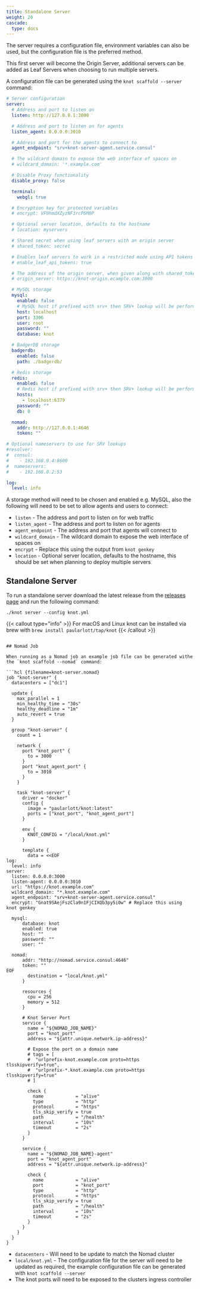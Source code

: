 ```yaml
---
title: Standalone Server
weight: 20
cascade:
  type: docs
---
```


The server requires a configuration file, environment variables can also be used, but the configuration file is the preferred method.

This first server will become the Origin Server, additional servers can be added as Leaf Servers when choosing to run multiple servers.

A configuration file can be generated using the `knot scaffold --server` command:

```yaml {filename=knot.yaml}
# Server configuration
server:
  # Address and port to listen on
  listen: http://127.0.0.1:3000

  # Address and port to listen on for agents
  listen_agent: 0.0.0.0:3010

  # Address and port for the agents to connect to
  agent_endpoint: "srv+knot-server-agent.service.consul"

  # The wildcard domain to expose the web interface of spaces on
  # wildcard_domain: '*.example.com'

  # Disable Proxy functionality
  disable_proxy: false

  terminal:
    webgl: true

  # Encryption key for protected variables
  # encrypt: VF9hmdXZyzNF3rcP6M0P

  # Optional server location, defaults to the hostname
  # location: myservers

  # Shared secret when using leaf servers with an origin server
  # shared_token: secret

  # Enables leaf servers to work in a restricted mode using API tokens
  # enable_leaf_api_tokens: true

  # The address of the origin server, when given along with shared_token the server will be configured as a leaf server
  # origin_server: https://knot-origin.ecample.com:3000

  # MySQL storage
  mysql:
    enabled: false
    # MySQL host if prefixed with srv+ then SRV+ lookup will be performed
    host: localhost
    port: 3306
    user: root
    password: ""
    database: knot

  # BadgerDB storage
  badgerdb:
    enabled: false
    path: ./badgerdb/

  # Redis storage
  redis:
    enabled: false
    # Redis host if prefixed with srv+ then SRV+ lookup will be performed
    hosts:
      - localhost:6379
    password: ""
    db: 0

  nomad:
    addr: http://127.0.0.1:4646
    token: ""

# Optional nameservers to use for SRV lookups
#resolver:
#  consul:
#    - 192.168.0.4:8600
#  nameservers:
#    - 192.168.0.2:53

log:
  level: info
```

A storage method will need to be chosen and enabled e.g. MySQL, also the following will need to be set to allow agents and users to connect:

- `listen` - The address and port to listen on for web traffic
- `listen_agent` - The address and port to listen on for agents
- `agent_endpoint` - The address and port that agents will connect to
- `wildcard_domain` - The wildcard domain to expose the web interface of spaces on
- `encrypt` - Replace this using the output from `knot genkey`
- `location` - Optional server location, defaults to the hostname, this should be set when planning to deploy multiple servers

## Standalone Server

To run a standalone server download the latest release from the [releases page](https://github.com/paularlott/knot/releases/latest) and run the following command:

```shell
./knot server --config knot.yml
```

{{< callout type="info" >}}
  For macOS and Linux knot can be installed via brew with `brew install paularlott/tap/knot`
{{< /callout >}}

```shell

## Nomad Job

When running as a Nomad job an example job file can be generated withe the `knot scaffold --nomad` command:

```hcl {filename=knot-server.nomad}
job "knot-server" {
  datacenters = ["dc1"]

  update {
    max_parallel = 1
    min_healthy_time = "30s"
    healthy_deadline = "1m"
    auto_revert = true
  }

  group "knot-server" {
    count = 1

    network {
      port "knot_port" {
        to = 3000
      }
      port "knot_agent_port" {
        to = 3010
      }
    }

    task "knot-server" {
      driver = "docker"
      config {
        image = "paularlott/knot:latest"
        ports = ["knot_port", "knot_agent_port"]
      }

      env {
        KNOT_CONFIG = "/local/knot.yml"
      }

      template {
        data = <<EOF
log:
  level: info
server:
  listen: 0.0.0.0:3000
  listen-agent: 0.0.0.0:3010
  url: "https://knot.example.com"
  wildcard_domain: "*.knot.example.com"
  agent_endpoint: "srv+knot-server-agent.service.consul"
  encrypt: "Gnat9SAejFszCla9n1FjCIXQb3py5i0w" # Replace this using knot genkey

  mysql:
      database: knot
      enabled: true
      host: ""
      password: ""
      user: ""

  nomad:
      addr: "http://nomad.service.consul:4646"
      token: ""
EOF
        destination = "local/knot.yml"
      }

      resources {
        cpu = 256
        memory = 512
      }

      # Knot Server Port
      service {
        name = "${NOMAD_JOB_NAME}"
        port = "knot_port"
        address = "${attr.unique.network.ip-address}"

        # Expose the port on a domain name
        # tags = [
        #  "urlprefix-knot.example.com proto=https tlsskipverify=true",
        #  "urlprefix-*.knot.example.com proto=https tlsskipverify=true"
        # ]

        check {
          name            = "alive"
          type            = "http"
          protocol        = "https"
          tls_skip_verify = true
          path            = "/health"
          interval        = "10s"
          timeout         = "2s"
        }
      }

      service {
        name = "${NOMAD_JOB_NAME}-agent"
        port = "knot_agent_port"
        address = "${attr.unique.network.ip-address}"

        check {
          name            = "alive"
          port            = "knot_port"
          type            = "http"
          protocol        = "https"
          tls_skip_verify = true
          path            = "/health"
          interval        = "10s"
          timeout         = "2s"
        }
      }
    }
  }
}
```

- `datacenters` - Will need to be update to match the Nomad cluster
- `local/knot.yml` - The configuration file for the server will need to be updated as required, the example configuration file can be generated with `knot scaffold --server`
- The knot ports will need to be exposed to the clusters ingress controller

